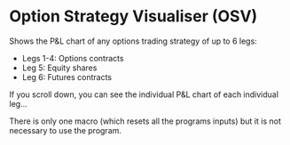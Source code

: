 # Option Strategy Visualiser (OSV)
Shows the P&amp;L chart of any options trading strategy of up to 6 legs:
- Legs 1-4: Options contracts
- Leg 5: Equity shares
- Leg 6: Futures contracts

If you scroll down, you can see the individual P&amp;L chart of each individual leg...

There is only one macro (which resets all the programs inputs) but it is not necessary to use the program.
